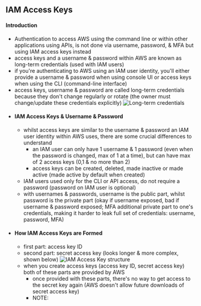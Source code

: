 ## IAM Access Keys ##

#### Introduction ####
* Authentication to access AWS using the command line or within other applications using APIs, is not done via username, password, & MFA but using IAM access keys instead
* access keys and a username & password within AWS are known as long-term credentials (used with IAM users)
* if you're authenticating to AWS using an IAM user identity, you'll either provide a username & password when using console UI or access keys when using the CLI (command-line interface)
* access keys, username & password are called long-term credentials because they don't change regularly or rotate (the owner must change/update these credentials explicitly)
![Long-term credentials](https://i.postimg.cc/hGfC0jyP/image3.png)
* #### IAM Access Keys & Username & Password ####
  * whilst access keys are similar to the username & password an IAM user identity within AWS uses, there are some crucial differences to understand 
    * an IAM user can only have 1 username & 1 password (even when the password is changed, max of 1 at a time), but can have max of 2 access keys (0,1 & no more than 2)
    * access keys can be created, deleted, made inactive or made active (made active by default when created)
  * IAM users used only for the CLI or API access, do not require a password (password on IAM user is optional)
  * with usernames & passwords, username is the public part, whilst password is the private part (okay if username exposed, bad if username & password exposed; MFA additional private part to one's credentials, making it harder to leak full set of credentials: username, password, MFA)
* #### How IAM Access Keys are Formed ####
  * first part: access key ID
  * second part: secret access key (looks longer & more complex, shown below)
![IAM Access Key structure](https://i.postimg.cc/3wVtfTVj/image4.png)
  * when you create access keys (access key ID, secret access key) both of these parts are provided by AWS
    * once provided with these parts, there's no way to get access to the secret key again (AWS doesn't allow future downloads of secret access key)
    * NOTE:   

